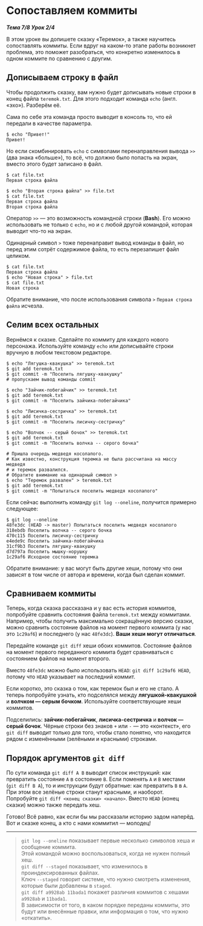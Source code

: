 # Сопоставляем коммиты  

__*Тема 7/8 Урок 2/4*__  

В этом уроке вы допишете сказку «Теремок», а также научитесь сопоставлять коммиты. Если вдруг на каком-то этапе работы возникнет проблема, это поможет разобраться, что конкретно изменилось в одном коммите по сравнению с другим.  

## Дописываем строку в файл  

Чтобы продолжить сказку, вам нужно будет дописывать новые строки в конец файла `teremok.txt`. Для этого подходит команда `echo` (англ. «эхо»). Разберём её.  

Сама по себе эта команда просто выводит в консоль то, что ей передали в качестве параметра.

```text
$ echo "Привет!"
Привет! 
```

Но если скомбинировать `echo` с символами перенаправления вывода `>>` (два знака «больше»), то всё, что должно было попасть на экран, вместо этого будет записано в файл.  

```text
$ cat file.txt
Первая строка файла

$ echo "Вторая строка файла" >> file.txt
$ cat file.txt
Первая строка файла
Вторая строка файла 
```

Оператор `>>` — это возможность командной строки (__Bash__). Его можно использовать не только с `echo`, но и с любой другой командой, которая выводит что-то на экран.  

Одинарный символ `>` тоже перенаправит вывод команды в файл, но перед этим сотрёт содержимое файла, то есть перезапишет файл целиком.  

```text
$ cat file.txt
Первая строка файла
$ echo "Новая строка" > file.txt
$ cat file.txt
Новая строка
```

Обратите внимание, что после использования символа `>` `Первая строка файла` исчезла.  

## Селим всех остальных  

Вернёмся к сказке. Сделайте по коммиту для каждого нового персонажа. Используйте команду `echo` или дописывайте строки вручную в любом текстовом редакторе.  

```text
$ echo "Лягушка-квакушка" >> teremok.txt
$ git add teremok.txt
$ git commit -m "Поселить лягушку-квакушку"
# пропускаем вывод команды commit

$ echo "Зайчик-побегайчик" >> teremok.txt
$ git add teremok.txt
$ git commit -m "Поселить зайчика-побегайчика"

$ echo "Лисичка-сестричка" >> teremok.txt
$ git add teremok.txt
$ git commit -m "Поселить лисичку-сестричку"

$ echo "Волчок -- серый бочок" >> teremok.txt
$ git add teremok.txt
$ git commit -m "Поселить волчка -- серого бочка"

# Пришла очередь медведя косолапого.
# Как известно, конструкция теремка не была рассчитана на массу медведя
# и теремок развалился.
# Обратите внимание на одинарный символ >
$ echo "Теремок развален" > teremok.txt
$ git add teremok.txt
$ git commit -m "Попытаться поселить медведя косолапого" 
```

Если сейчас выполнить команду `git log --oneline`, получится примерно следующее:  

```text
$ git log --oneline
48fe3dc (HEAD -> master) Попытаться поселить медведя косолапого
318ebdb Поселить волчка -- серого бочка
470c115 Поселить лисичку-сестричку
e4ede9c Поселить зайчика-побегайчика
31cf9b3 Поселить лягушку-квакушку
d7d797a Поселить мышку-норушку
1c29af6 Исходное состояние теремка 
```

Обратите внимание: у вас могут быть другие хеши, потому что они зависят в том числе от автора и времени, когда был сделан коммит.  

## Сравниваем коммиты  

Теперь, когда сказка рассказана и у вас есть история коммитов, попробуйте сравнить состояния файла `teremok.txt` между коммитами.  
Например, чтобы получить максимально сокращённую версию сказки, можно сравнить состояние файлов на момент первого коммита (у нас это `1c29af6`) и последнего (у нас `48fe3dc`). __Ваши хеши могут отличаться__.  

Передайте команде `git diff` хеши обоих коммитов. Состояние файлов на момент первого переданного коммита будет сравниваться с состоянием файлов на момент второго.  

Вместо `48fe3dc` можно было использовать `HEAD`: `git diff 1c29af6 HEAD`, потому что `HEAD` указывает на последний коммит.  

Если коротко, это сказка о том, как теремок был и его не стало. А теперь попробуйте узнать, кто подселялся между __лягушкой-квакушкой__ и __волчком — серым бочком__. Используйте соответствующие хеши коммитов.

Подселились: __зайчик-побегайчик__, __лисичка-сестричка__ и __волчок — серый бочок__. Чёрные строки без знаков `+` или `-` — это «контекст», его `git diff` выводит только для того, чтобы стало понятно, что находится рядом с изменёнными (зелёными и красными) строками.  

## Порядок аргументов `git diff`  

По сути команда `git diff A B` выводит список инструкций: как превратить состояние `A` в состояние `B`. Если поменять `A` и `B` местами (`git diff B A`), то и инструкции будут обратные: как превратить `B` в `A`. При этом все зелёные строки станут красными, и наоборот.  
Попробуйте `git diff <конец сказки> <начало>`. Вместо `HEAD` (конец сказки) можно также передать хеш.  

Готово! Всё равно, как если бы мы рассказали историю задом наперёд.
Вот и сказке конец, а кто с нами коммитил — молодец!

---
> `git log --oneline` показывает первые несколько символов хеша и сообщение коммита.  
>Этой командой можно воспользоваться, когда не нужен полный хеш.  
> `git diff --staged` показывает, что изменилось в проиндексированных файлах.  
>Ключ `--staged` говорит системе, что нужно смотреть изменения, которые были добавлены в `staged`.  
> `git diff a9928ab 11bada1` покажет различия коммитов с хешами `a9928ab` и `11bada1`.  
>В зависимости от того, в каком порядке переданы коммиты, это будут или внесённые правки, или информация о том, что нужно «откатить».  
